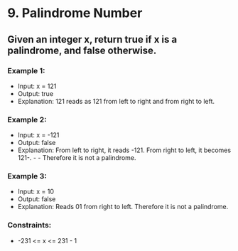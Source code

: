 # 9. Palindrome Number

## Given an integer x, return true if x is a palindrome, and false otherwise.

### Example 1:
- Input: x = 121
- Output: true
- Explanation: 121 reads as 121 from left to right and from right to left.

### Example 2:
- Input: x = -121
- Output: false
- Explanation: From left to right, it reads -121. From right to left, it becomes 121-. - - Therefore it is not a palindrome.

### Example 3:
- Input: x = 10
- Output: false
- Explanation: Reads 01 from right to left. Therefore it is not a palindrome.
 
### Constraints:
- -231 <= x <= 231 - 1